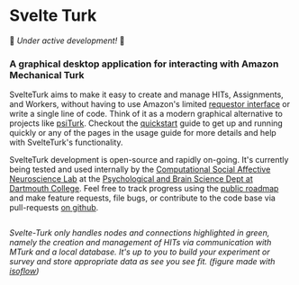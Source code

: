 # Svelte Turk

🚧 *Under active development!* 🚧

### A graphical desktop application for interacting with Amazon Mechanical Turk

SvelteTurk aims to make it easy to create and manage HITs, Assignments, and Workers, without having to use Amazon's limited [requestor interface](http://requestor.mturk.com/) or write a single line of code. Think of it as a modern graphical alternative to projects like [psiTurk](https://psiturk.org/). Checkout the [quickstart](quickstart.md) guide to get up and running quickly or any of the pages in the usage guide for more details and help with SvelteTurk's functionality. 

SvelteTurk development is open-source and rapidly on-going. It's currently being tested and used internally by the [Computational Social Affective Neuroscience Lab](https://cosanlab.com/) at the [Psychological and Brain Science Dept at Dartmouth College](https://pbs.dartmouth.edu/). Feel free to track progress using the [public roadmap](https://trello.com/b/Ha9M431u) and make feature requests, file bugs, or contribute to the code base via pull-requests [on github](https://github.com/ejolly/svelte-turk/issues/new). 


<div style="margin-left:auto; margin-right:auto; max-width:39rem;">
  <img src="/assets/setup.jpg" data-origin="assets/setup.jpg" alt="" class="medium-zoom-image">

*Svelte-Turk only handles nodes and connections highlighted in green, namely the creation and management of HITs via communication with MTurk and a local database. It's up to you to build your experiment or survey and store appropriate data as see you see fit. (figure made with [isoflow](https://isoflow.io/))*
</div>

